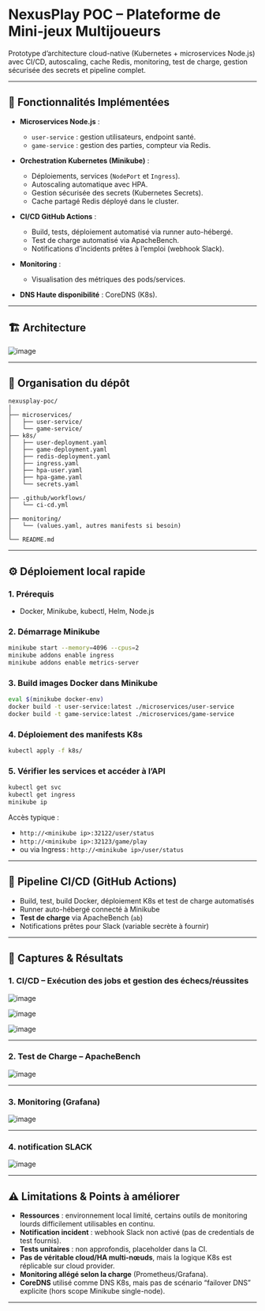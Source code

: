 # NexusPlay POC – Plateforme de Mini-jeux Multijoueurs

Prototype d’architecture cloud-native (Kubernetes + microservices Node.js) avec CI/CD, autoscaling, cache Redis, monitoring, test de charge, gestion sécurisée des secrets et pipeline complet.

---

## 🚀 Fonctionnalités Implémentées

* **Microservices Node.js** :

  * `user-service` : gestion utilisateurs, endpoint santé.
  * `game-service` : gestion des parties, compteur via Redis.
* **Orchestration Kubernetes (Minikube)** :

  * Déploiements, services (`NodePort` et `Ingress`).
  * Autoscaling automatique avec HPA.
  * Gestion sécurisée des secrets (Kubernetes Secrets).
  * Cache partagé Redis déployé dans le cluster.
* **CI/CD GitHub Actions** :

  * Build, tests, déploiement automatisé via runner auto-hébergé.
  * Test de charge automatisé via ApacheBench.
  * Notifications d’incidents prêtes à l’emploi (webhook Slack).
* **Monitoring** :

  * Visualisation des métriques des pods/services.
* **DNS Haute disponibilité** : CoreDNS (K8s).

---

## 🏗️ Architecture

![image](https://github.com/user-attachments/assets/067d022d-0c76-4c09-a259-9cd80c68187d)


---

## 📂 Organisation du dépôt

```
nexusplay-poc/
│
├── microservices/
│   ├── user-service/
│   └── game-service/
├── k8s/
│   ├── user-deployment.yaml
│   ├── game-deployment.yaml
│   ├── redis-deployment.yaml
│   ├── ingress.yaml
│   ├── hpa-user.yaml
│   ├── hpa-game.yaml
│   └── secrets.yaml
│
├── .github/workflows/
│   └── ci-cd.yml
│
├── monitoring/
│   └── (values.yaml, autres manifests si besoin)
│
└── README.md
```

---

## ⚙️ Déploiement local rapide

### 1. **Prérequis**

* Docker, Minikube, kubectl, Helm, Node.js

### 2. **Démarrage Minikube**

```bash
minikube start --memory=4096 --cpus=2
minikube addons enable ingress
minikube addons enable metrics-server
```

### 3. **Build images Docker dans Minikube**

```bash
eval $(minikube docker-env)
docker build -t user-service:latest ./microservices/user-service
docker build -t game-service:latest ./microservices/game-service
```

### 4. **Déploiement des manifests K8s**

```bash
kubectl apply -f k8s/
```

### 5. **Vérifier les services et accéder à l’API**

```bash
kubectl get svc
kubectl get ingress
minikube ip
```

Accès typique :

* `http://<minikube ip>:32122/user/status`
* `http://<minikube ip>:32123/game/play`
* ou via Ingress : `http://<minikube ip>/user/status`

---

## 🔁 Pipeline CI/CD (GitHub Actions)

* Build, test, build Docker, déploiement K8s et test de charge automatisés
* Runner auto-hébergé connecté à Minikube
* **Test de charge** via ApacheBench (`ab`)
* Notifications prêtes pour Slack (variable secrète à fournir)

---

## 📸 **Captures & Résultats**

### **1. CI/CD – Exécution des jobs et gestion des échecs/réussites**

![image](https://github.com/user-attachments/assets/07831bc9-44f1-425a-9f3c-14d504c5ef3d)



![image](https://github.com/user-attachments/assets/e2db5a1c-b16e-4baa-a482-fc8640c69817)


![image](https://github.com/user-attachments/assets/e075f722-2183-4a0c-8492-49979a0e8ef5)


---

### **2. Test de Charge – ApacheBench**

![image](https://github.com/user-attachments/assets/a6ff78ce-67af-4687-8dc0-7a23c5690258)


---

### **3. Monitoring (Grafana)**



![image](https://github.com/user-attachments/assets/3b031ffc-aaaa-49d6-b7f4-3eba3bf3a60c)


---

### **4. notification SLACK**


![image](https://github.com/user-attachments/assets/3da416bf-89d4-46a6-a033-5c1f6c09d0a6)


---



## ⚠️ Limitations & Points à améliorer

* **Ressources** : environnement local limité, certains outils de monitoring lourds difficilement utilisables en continu.
* **Notification incident** : webhook Slack non activé (pas de credentials de test fournis).
* **Tests unitaires** : non approfondis, placeholder dans la CI.
* **Pas de véritable cloud/HA multi-nœuds**, mais la logique K8s est réplicable sur cloud provider.
* **Monitoring allégé selon la charge** (Prometheus/Grafana).
* **CoreDNS** utilisé comme DNS K8s, mais pas de scénario “failover DNS” explicite (hors scope Minikube single-node).

---


